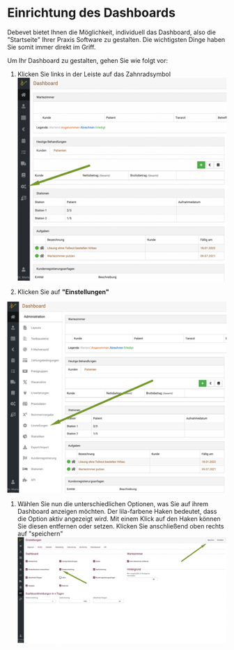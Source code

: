 # Einrichtung des Dashboards

Debevet bietet Ihnen die Möglichkeit, individuell das Dashboard, also die "Startseite" Ihrer Praxis Software zu gestalten. Die wichtigsten Dinge haben Sie somit immer direkt im Griff.

Um Ihr Dashboard zu gestalten, gehen Sie wie folgt vor:

1. Klicken Sie links in der Leiste auf das Zahnradsymbol   
![zahnradsymbol_klicken.png](../../static/img/dashboard/zahnradsymbol_klicken.png)
   

2. Klicken Sie auf **"Einstellungen"**    

![einstellungen_klicken.png](../../static/img/dashboard/einstellungen_klicken.png)


1. Wählen Sie nun die unterschiedlichen Optionen, was Sie auf ihrem Dashboard anzeigen möchten. Der lila-farbene Haken bedeutet, dass die Option aktiv angezeigt wird. Mit einem Klick auf den Haken können Sie diesen entfernen oder setzen. Klicken Sie anschließend oben rechts auf "speichern"     
![einstellungen_dashboard.png](../../static/img/dashboard/einstellungen_dashboard.png)







